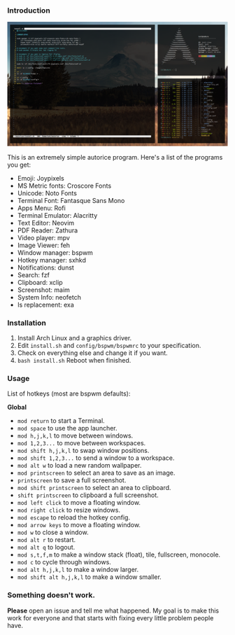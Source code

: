 ### Introduction 

![hi](preview.png)

This is an extremely simple autorice program. Here's a list of the programs you get:

* Emoji: Joypixels
* MS Metric fonts: Croscore Fonts
* Unicode: Noto Fonts
* Terminal Font: Fantasque Sans Mono
* Apps Menu: Rofi
* Terminal Emulator: Alacritty
* Text Editor: Neovim
* PDF Reader: Zathura
* Video player: mpv
* Image Viewer: feh
* Window manager: bspwm
* Hotkey manager: sxhkd
* Notifications: dunst
* Search: fzf
* Clipboard: xclip
* Screenshot: maim
* System Info: neofetch
* ls replacement: exa

### Installation

1. Install Arch Linux and a graphics driver.
2. Edit `install.sh` and `config/bspwm/bspwmrc` to your specification.
3. Check on everything else and change it if you want.
4. `bash install.sh` Reboot when finished. 

### Usage

List of hotkeys (most are bspwm defaults):

**Global**

* `mod return` to start a Terminal.
* `mod space` to use the app launcher.
* `mod h,j,k,l` to move between windows.
* `mod 1,2,3...` to move between workspaces.
* `mod shift h,j,k,l` to swap window positions.
* `mod shift 1,2,3...` to send a window to a workspace.
* `mod alt w` to load a new random wallpaper.
* `mod printscreen` to select an area to save as an image. 
* `printscreen` to save a full screenshot.
* `mod shift printscreen` to select an area to clipboard. 
* `shift printscreen` to clipboard a full screenshot.
* `mod left click` to move a floating window.
* `mod right click` to resize windows.
* `mod escape` to reload the hotkey config.
* `mod arrow keys` to move a floating window.
* `mod w` to close a window.
* `mod alt r` to restart.
* `mod alt q` to logout.
* `mod s,t,f,m` to make a window stack (float), tile, fullscreen, monocole. 
* `mod c` to cycle through windows.
* `mod alt h,j,k,l` to make a window larger.
* `mod shift alt h,j,k,l` to make a window smaller.

### Something doesn't work. 

**Please** open an issue and tell me what happened. My goal is to make this work for everyone and that starts with fixing every little problem people have.

